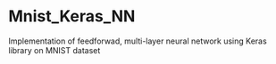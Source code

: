 # Mnist_Keras_NN
Implementation of feedforwad, multi-layer neural network using Keras library on MNIST dataset
